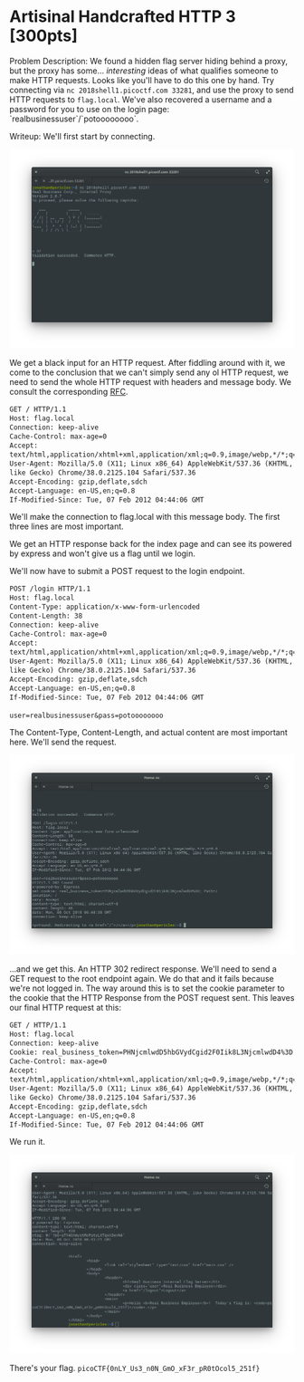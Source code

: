 # Artisinal Handcrafted HTTP 3 [300pts]

Problem Description: We found a hidden flag server hiding behind a proxy, but the proxy has some... _interesting_ ideas of what qualifies someone to make HTTP requests. Looks like you'll have to do this one by hand. Try connecting via `nc 2018shell1.picoctf.com 33281`, and use the proxy to send HTTP requests to `flag.local`. We've also recovered a username and a password for you to use on the login page: \`realbusinessuser\`/\`potoooooooo\`.

Writeup: We'll first start by connecting.

![captcha](http3_1.png)

We get a black input for an HTTP request. After fiddling around with it, we come to the conclusion that we can't simply send any ol HTTP request, we need to send the whole HTTP request with headers and message body. We consult the corresponding [RFC](https://www.rfc-editor.org/rfc/rfc7230.txt).

```
GET / HTTP/1.1
Host: flag.local
Connection: keep-alive
Cache-Control: max-age=0
Accept: text/html,application/xhtml+xml,application/xml;q=0.9,image/webp,*/*;q=0.8
User-Agent: Mozilla/5.0 (X11; Linux x86_64) AppleWebKit/537.36 (KHTML, like Gecko) Chrome/38.0.2125.104 Safari/537.36
Accept-Encoding: gzip,deflate,sdch
Accept-Language: en-US,en;q=0.8
If-Modified-Since: Tue, 07 Feb 2012 04:44:06 GMT
```

We'll make the connection to flag.local with this message body. The first three lines are most important.


We get an HTTP response back for the index page and can see its powered by express and won't give us a flag until we login.

We'll now have to submit a POST request to the login endpoint.

```
POST /login HTTP/1.1
Host: flag.local
Content-Type: application/x-www-form-urlencoded
Content-Length: 38
Connection: keep-alive
Cache-Control: max-age=0
Accept: text/html,application/xhtml+xml,application/xml;q=0.9,image/webp,*/*;q=0.8
User-Agent: Mozilla/5.0 (X11; Linux x86_64) AppleWebKit/537.36 (KHTML, like Gecko) Chrome/38.0.2125.104 Safari/537.36
Accept-Encoding: gzip,deflate,sdch
Accept-Language: en-US,en;q=0.8
If-Modified-Since: Tue, 07 Feb 2012 04:44:06 GMT

user=realbusinessuser&pass=potoooooooo
```

The Content-Type, Content-Length, and actual content are most important here. We'll send the request.

![http response](http3_3.png)

...and we get this. An HTTP 302 redirect response. We'll need to send a GET request to the root endpoint again. We do that and it fails because we're not logged in. The way around this is to set the cookie parameter to the cookie that the HTTP Response from the POST request sent. This leaves our final HTTP request at this:

```
GET / HTTP/1.1
Host: flag.local
Connection: keep-alive
Cookie: real_business_token=PHNjcmlwdD5hbGVydCgid2F0Iik8L3NjcmlwdD4%3D
Cache-Control: max-age=0
Accept: text/html,application/xhtml+xml,application/xml;q=0.9,image/webp,*/*;q=0.8
User-Agent: Mozilla/5.0 (X11; Linux x86_64) AppleWebKit/537.36 (KHTML, like Gecko) Chrome/38.0.2125.104 Safari/537.36
Accept-Encoding: gzip,deflate,sdch
Accept-Language: en-US,en;q=0.8
If-Modified-Since: Tue, 07 Feb 2012 04:44:06 GMT
```

We run it.

![flag](http3_2.png)

There's your flag. `picoCTF{0nLY_Us3_n0N_GmO_xF3r_pR0tOcol5_251f}`